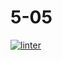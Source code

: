 # 5-05
[![linter](https://github.com/Rewa718/5-05/workflows/linter/badge.svg)](https://github.com/marketplace/actions/super-linter)   

